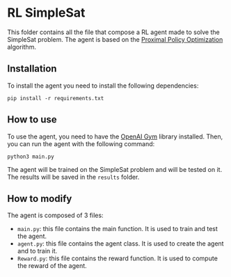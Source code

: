 # RL SimpleSat
This folder contains all the file that compose a RL agent made to solve the SimpleSat problem. The agent is based on the [Proximal Policy Optimization](https://arxiv.org/abs/1707.06347) algorithm.

## Installation
To install the agent you need to install the following dependencies:
```
pip install -r requirements.txt
```

## How to use
To use the agent, you need to have the [OpenAI Gym](https://gym.openai.com/) library installed. Then, you can run the agent with the following command:
```
python3 main.py
```
The agent will be trained on the SimpleSat problem and will be tested on it. The results will be saved in the `results` folder.

## How to modify
The agent is composed of 3 files:
- `main.py`: this file contains the main function. It is used to train and test the agent.
- `agent.py`: this file contains the agent class. It is used to create the agent and to train it.
- `Reward.py`: this file contains the reward function. It is used to compute the reward of the agent.